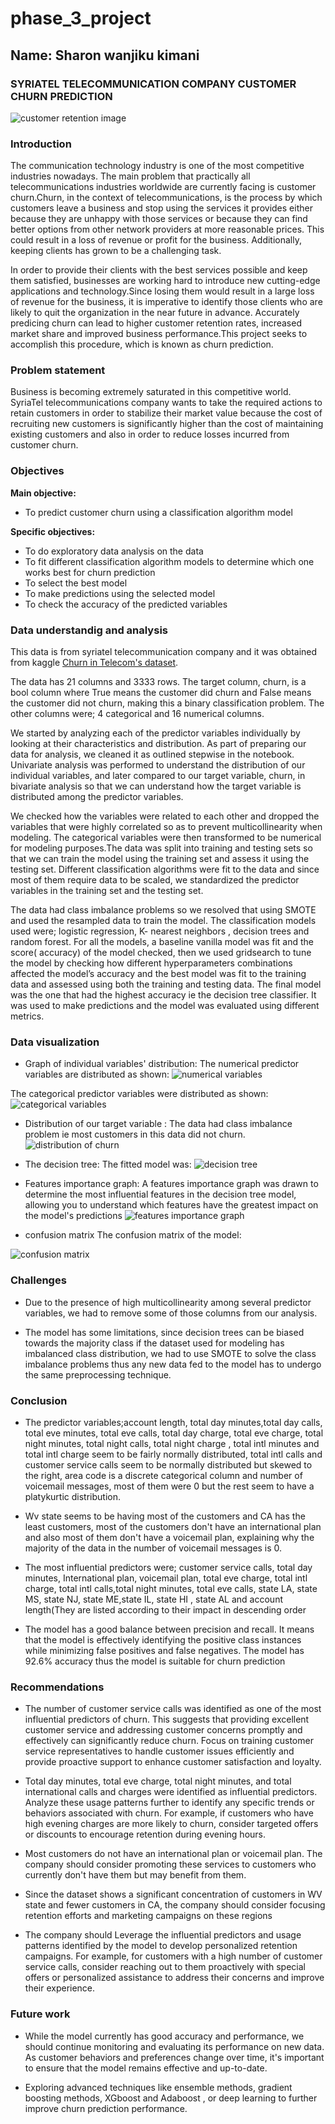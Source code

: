 # phase_3_project

## Name: Sharon wanjiku kimani

### SYRIATEL TELECOMMUNICATION COMPANY CUSTOMER CHURN PREDICTION 
![customer retention image](https://github.com/Sharonkimani/phase_3_project/blob/main/customer%20retention.PNG)

### Introduction 

The communication technology industry is one of the most competitive industries nowadays. The main problem that practically all telecommunications industries worldwide are currently facing is customer churn.Churn, in the context of telecommunications, is the process by which customers leave a business and stop using the services it provides either because they are unhappy with those services or because they can find better options from other network providers at more reasonable prices. This could result in a loss of revenue or profit for the business. Additionally, keeping clients has grown to be a challenging task. 

In order to provide their clients with the best services possible and keep them satisfied, businesses are working hard to introduce new cutting-edge applications and technology.Since losing them would result in a large loss of revenue for the business, it is imperative to identify those clients who are likely to quit the organization in the near future in advance. Accurately predicing churn  can lead to higher customer retention rates, increased market share and improved business performance.This project seeks to accomplish this procedure, which is known as churn prediction.

### Problem statement

Business is becoming extremely saturated in this competitive world. SyriaTel telecommunications company wants to take the required actions to retain customers in order to stabilize their market value because the cost of recruiting new customers is significantly higher than the cost of maintaining existing customers and also in order to reduce losses incurred from customer churn.

### Objectives

**Main objective:**

* To predict customer churn using a classification algorithm model

**Specific objectives:**

* To do exploratory data analysis on the data
* To fit different classification algorithm models to determine which one works best for churn prediction
* To select the best model
* To make predictions using the selected model
* To check the accuracy of the predicted variables

### Data understandig and analysis

This data is from syriatel telecommunication company  and it was obtained from kaggle [Churn in Telecom's dataset](https://www.kaggle.com/datasets/becksddf/churn-in-telecoms-dataset?resource=download). 

The data has 21 columns and 3333 rows. The target column, churn, is a bool column where True means the customer did churn and False means the customer did not churn, making this a binary classification problem. The other columns were; 4 categorical and  16 numerical columns.

We started by analyzing each of the predictor variables individually by looking at their characteristics and distribution. As part of preparing our data for analysis, we cleaned it as outlined stepwise in the notebook.
Univariate analysis was performed to understand the distribution of our individual variables, and later compared  to our target variable, churn, in bivariate analysis so that we can understand how the target variable is distributed among the predictor variables.

We checked how the variables were related to each other and dropped the variables that were highly correlated so as to prevent multicollinearity when modeling. The categorical variables were then transformed to be numerical for modeling purposes.The data was split into training and testing sets so that we can train the model using the training set and assess it using the testing set. Different classification algorithms were fit to the data and since most of them require data to be scaled, we standardized the predictor variables in the training set and the testing set.

The data had class imbalance problems so we resolved that using SMOTE and used the resampled data to train the model.
The classification models used were; logistic regression, K- nearest neighbors , decision trees and random forest. For all the models, a baseline vanilla model was fit and the score( accuracy) of the model checked, then we used gridsearch to tune the model by checking how different hyperparameters combinations affected the model’s accuracy and the best model was fit to the training data and assessed using both the training and testing data.
The final model was the one that had the highest accuracy ie the decision tree classifier. It was used to make predictions and the model was evaluated using different metrics.

### Data visualization
* Graph of individual variables' distribution:
The numerical predictor variables are distributed as shown:
![numerical variables](https://github.com/Sharonkimani/phase_3_project/blob/main/individual%20varuiable%20distribution%20num.png)

The categorical predictor variables were distributed as shown:
![categorical variables](https://github.com/Sharonkimani/phase_3_project/blob/main/cat%20individual%20distribution.png)

* Distribution of our target variable :
The data had class imbalance problem ie most customers in this data did not churn.
![distribution of churn](https://github.com/Sharonkimani/phase_3_project/blob/main/target%20churn%20distribution.png)

* The decision tree:
The fitted model was:
![decision tree](https://github.com/Sharonkimani/phase_3_project/blob/main/decision%20tree.png)

* Features importance graph:
A features importance graph was drawn to determine the most influential features in the decision tree model, allowing you to understand which features have the greatest impact on the model's predictions
![features importance graph](https://github.com/Sharonkimani/phase_3_project/blob/main/features%20importance.png)

* confusion matrix
The confusion matrix of the model:

![confusion matrix](https://github.com/Sharonkimani/phase_3_project/blob/main/confusion%20matrix.png)

### Challenges

* Due to the presence of high multicollinearity among several predictor variables, we had to remove some of those columns from our analysis.

* The model has some limitations, since decision trees can be biased towards the majority class if the dataset used for modeling has imbalanced class distribution,  we had to use SMOTE to solve  the class imbalance problems thus any new data fed to the model has to undergo the same preprocessing technique.

### Conclusion

* The predictor variables;account length, total day minutes,total day calls, total eve minutes, total eve calls, total day charge, total eve charge, total night minutes, total night calls, total night charge , total intl minutes and total intl charge seem to be fairly normally distributed, total intl calls and customer service calls seem to be normally distributed but skewed to the right, area code is a discrete categorical column and number of voicemail messages, most of them were 0 but the rest seem to have a platykurtic distribution.

* Wv state seems to be having most of the customers and CA has the least customers, most of the customers don't have an international plan and also most of them don't have a voicemail plan, explaining why the majority of the data in the number of voicemail messages is 0.

* The most influential predictors were; customer service calls, total day minutes, International plan, voicemail plan, total eve charge, total intl charge, total intl calls,total night minutes, total eve calls, state LA, state MS, state NJ, state ME,state IL, state HI , state AL  and account length(They are listed according to their impact in descending order

* The model has a good balance between precision and recall. It means that the model is effectively identifying the positive class instances while minimizing false positives and false negatives. The model has 92.6% accuracy thus the model is suitable for churn prediction


### Recommendations 

* The number of customer service calls was identified as one of the most influential predictors of churn. This suggests that providing excellent customer service and addressing customer concerns promptly and effectively can significantly reduce churn. Focus on training customer service representatives to handle customer issues efficiently and provide proactive support to enhance customer satisfaction and loyalty.

* Total day minutes, total eve charge, total night minutes, and total international calls and charges were identified as influential predictors. Analyze these usage patterns further to identify any specific trends or behaviors associated with churn. For example, if customers who have high evening charges are more likely to churn, consider targeted offers or discounts to encourage retention during evening hours.

* Most customers do not have an international plan or voicemail plan. The company should consider promoting these services to customers who currently don't have them but may benefit from them.

* Since the dataset shows a significant concentration of customers in WV state and fewer customers in CA, the company should consider focusing retention efforts and marketing campaigns on these regions

* The company should Leverage the influential predictors and usage patterns identified by the model to develop personalized retention campaigns. For example, for customers with a high number of customer service calls, consider reaching out to them proactively with special offers or personalized assistance to address their concerns and improve their experience.


### Future work

* While the model currently has good accuracy and performance, we should continue monitoring and evaluating its performance on new data. As customer behaviors and preferences change over time, it's important to ensure that the model remains effective and up-to-date.

* Exploring advanced techniques like ensemble methods, gradient boosting methods, XGboost and Adaboost , or deep learning to further improve churn prediction performance.




